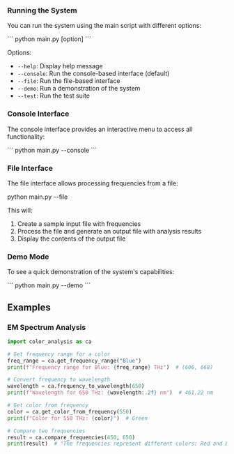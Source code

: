 ### Running the System

You can run the system using the main script with different options:

\`\`\`
python main.py [option]
\`\`\`

Options:
- `--help`: Display help message
- `--console`: Run the console-based interface (default)
- `--file`: Run the file-based interface
- `--demo`: Run a demonstration of the system
- `--test`: Run the test suite

### Console Interface

The console interface provides an interactive menu to access all functionality:

\`\`\`
python main.py --console
\`\`\`

### File Interface

The file interface allows processing frequencies from a file:

python main.py --file

This will:
1. Create a sample input file with frequencies
2. Process the file and generate an output file with analysis results
3. Display the contents of the output file

### Demo Mode

To see a quick demonstration of the system's capabilities:

\`\`\`
python main.py --demo
\`\`\`

## Examples

### EM Spectrum Analysis

```python
import color_analysis as ca

# Get frequency range for a color
freq_range = ca.get_frequency_range("Blue")
print(f"Frequency range for Blue: {freq_range} THz")  # (606, 668)

# Convert frequency to wavelength
wavelength = ca.frequency_to_wavelength(650)
print(f"Wavelength for 650 THz: {wavelength:.2f} nm")  # 461.22 nm

# Get color from frequency
color = ca.get_color_from_frequency(550)
print(f"Color for 550 THz: {color}")  # Green

# Compare two frequencies
result = ca.compare_frequencies(450, 650)
print(result)  # "The frequencies represent different colors: Red and Blue."
